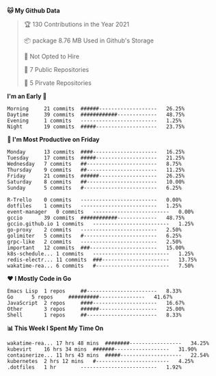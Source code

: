 <!--START_SECTION:waka-->
**🐱 My Github Data**
> 🏆 130 Contributions in the Year 2021
 >
> 📦 package 8.76 MB Used in Github's Storage
 >
> 🚫 Not Opted to Hire
 >
> 🚪 7 Public Repositories
 >
> 🔑 5 Pirvate Repositories
 >

**I'm an Early 🐤** 
```text
Morning		21 commits	######-------------------	26.25%
Daytime		39 commits	############-------------	48.75%
Evening		1 commits	-------------------------	1.25%
Night		19 commits	#####--------------------	23.75%
```

**📅 I'm Most Productive on Friday**
```text
Monday		13 commits	####---------------------	16.25%
Tuesday		17 commits	#####--------------------	21.25%
Wednesday	7 commits	##-----------------------	8.75%
Thursday	9 commits	##-----------------------	11.25%
Friday		21 commits	######-------------------	26.25%
Saturday	8 commits	##-----------------------	10.00%
Sunday		5 commits	#------------------------	6.25%
```

```text
R-Trello	0 commits	-------------------------	0.00%
dotfiles	1 commits	-------------------------	1.25%
event-manager	0 commits	-------------------------	0.00%
gccio		39 commits	############-------------	48.75%
gccio.github.io	1 commits	-------------------------	1.25%
go-proxy	2 commits	-------------------------	2.50%
golimiter	5 commits	#------------------------	6.25%
grpc-like	2 commits	-------------------------	2.50%
important	12 commits	###----------------------	15.00%
k8s-schedule...	1 commits	-------------------------	1.25%
redis-electr...	11 commits	###----------------------	13.75%
wakatime-rea...	6 commits	#------------------------	7.50%
```


**❤ I Mostly Code in Go**

```text
Emacs Lisp	1 repos		##-----------------------	8.33%
Go		5 repos		##########---------------	41.67%
JavaScript	2 repos		####---------------------	16.67%
Other		3 repos		######-------------------	25.00%
Shell		1 repos		##-----------------------	8.33%
```

**📊 This Week I Spent My Time On**
```text
wakatime-rea...	17 hrs 48 mins	########-----------------	34.25%
kubevirt	16 hrs 34 mins	#######------------------	31.90%
containerize...	11 hrs 43 mins	#####--------------------	22.54%
kubernetes	2 hrs 12 mins	#------------------------	4.25%
.dotfiles	1 hr		-------------------------	1.92%
```

<!--END_SECTION:waka-->

